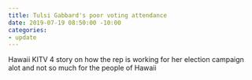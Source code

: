 ```yaml
---
title: Tulsi Gabbard's poor voting attendance
date: 2019-07-19 08:50:00 -10:00
categories:
- update
---
```


Hawaii KITV 4 story on how the rep is working for her election campaign alot and not so much for the people of Hawaii